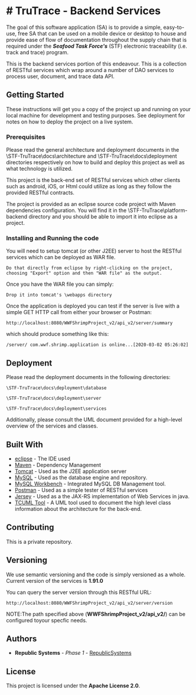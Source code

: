 # # TruTrace - Backend Services

The goal of this software application (SA) is to provide a simple, easy-to-use, free SA that can be used on a mobile device or desktop to house and provide ease of flow of documentation throughout the supply chain that is required under the ***Seafood Task Force's*** (STF) electronic traceability (i.e. track and trace) program.

This is the backend services portion of this endeavour.
This is a collection of RESTful services which wrap around a number of DAO services to process user, document, and trace data API.

## Getting Started

These instructions will get you a copy of the project up and running on your local machine for development and testing purposes. See deployment for notes on how to deploy the project on a live system.

### Prerequisites

Please read the general architecture and deployment documents in the \STF-TruTrace\docs\architecture and \STF-TruTrace\docs\deployment directories respectively on how to build and deploy this project as well as what technology is utilized.

This project is the back-end set of RESTful services which other clients such as android, iOS, or Html could utilize as long as they follow the provided RESTful contracts. 

The project is provided as an eclipse source code project with Maven dependencies configuration. You will find it in the \STF-TruTrace\platform-backend directory and you should be able to import it into eclipse as a project.


### Installing and Running the code

You will need to setup tomcat (or other J2EE) server to host the RESTful services which can be deployed as WAR file.

```
Do that directly from eclipse by right-clicking on the project, choosing "Export" option and then "WAR file" as the output.  
```

Once you have the WAR file you can simply:

```
Drop it into tomcat's \webapps directory
```

Once the application is deployed you can test if the server is live with a simple GET HTTP call from either your browser or Postman:

```
http://localhost:8080/WWFShrimpProject_v2/api_v2/server/summary
```

which should produce something like this:

```
/server/ com.wwf.shrimp.application is online...[2020-03-02 05:26:02]
``` 
## Deployment

Please read the deployment documents in the following directories:

```
\STF-TruTrace\docs\deployment\database
```

```
\STF-TruTrace\docs\deployment\server
```

```
\STF-TruTrace\docs\deployment\services
```

Additionally, please consult the UML document provided for a high-level overview of the services and classes.

## Built With

* [eclipse](https://www.eclipse.org/ide/) - The IDE used
* [Maven](https://maven.apache.org/) - Dependency Management
* [Tomcat](https://tomcat.apache.org/download-70.cgi) - Used as the J2EE application server
* [MySQL](https://dev.mysql.com/downloads/mysql/) - Used as the database engine and repository.
* [MySQL Workbench](https://dev.mysql.com/downloads/workbench/) - Integrated MySQL DB Management tool.
* [Postman](https://www.getpostman.com/apps) - Used as a simple tester of RESTful services
* [Jersey](https://jersey.github.io/) - Used as a the JAX-RS implementation of Web Services in java.
* [TCUML Tool](https://www.topcoder.com/community/tools/) - A UML tool used to document the high level class information about the architecture for the back-end.

## Contributing

This is a private repository.

## Versioning

We use semantic versioning and the code is simply versioned as a whole. Current version of the services is **1.91.0** 

You can query the server version through this RESTful URL:

```
http://localhost:8080/WWFShrimpProject_v2/api_v2/server/version
```
NOTE:The path specified above (**WWFShrimpProject_v2/api_v2/**) can be configured toyour specfic needs.
## Authors

* **Republic Systems** - *Phase 1* - [RepublicSystems](http://republicsystems.com/)

## License

This project is licensed under the **Apache License 2.0**.